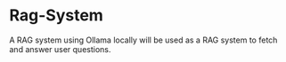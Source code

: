 # Rag-System
A RAG system using Ollama locally will be used as a RAG system to fetch and answer user questions.
